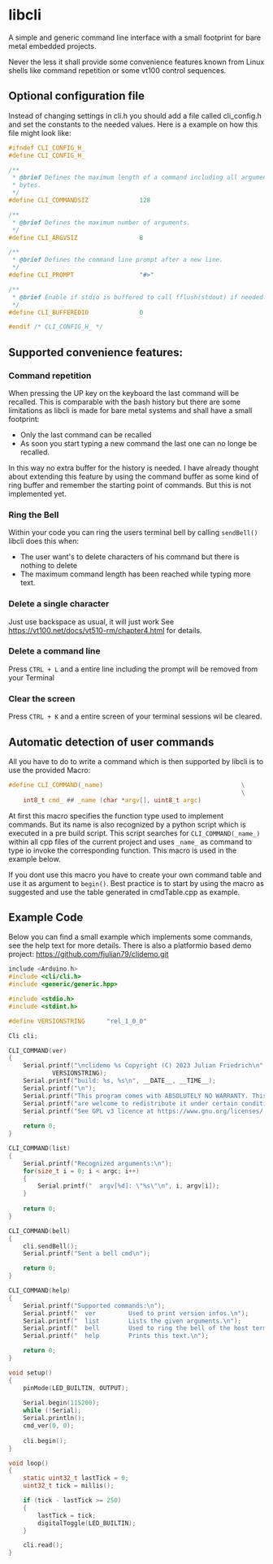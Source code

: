 # libcli
A simple and generic command line interface with a small footprint for bare metal embedded projects. 

Never the less it shall provide some convenience features known from Linux shells like command repetition or some vt100 control sequences. 

## Optional configuration file
Instead of changing settings in cli.h you should add a file called cli_config.h and set the constants to the needed values. Here is a example on how this file might look like:

```C
#ifndef CLI_CONFIG_H_
#define CLI_CONFIG_H_

/**
 * @brief Defines the maximum length of a command including all arguments in 
 * bytes.
 */
#define CLI_COMMANDSIZ              128

/**
 * @brief Defines the maximum number of arguments.
 */
#define CLI_ARGVSIZ                 8

/**
 * @brief Defines the command line prompt after a new line.
 */
#define CLI_PROMPT                  "#>"

/**
 * @brief Enable if stdio is buffered to call fflush(stdout) if needed.
 */
#define CLI_BUFFEREDIO              0

#endif /* CLI_CONFIG_H_ */
```
## Supported convenience features:

### Command repetition
When pressing the UP key on the keyboard the last command will be recalled. This is comparable with the bash history but there are some limitations as libcli is made for bare metal systems and shall have a small footprint:
* Only the last command can be recalled
* As soon you start typing a new command the last one can no longe be recalled.

In this way no extra buffer for the history is needed. I have already thought about extending this feature by using the command buffer as some kind of ring buffer and remember the starting point of commands. But this is not implemented yet.

### Ring the Bell
Within your code you can ring the users terminal bell by calling ```sendBell()``` libcli does this when:
* The user want's to delete characters of his command but there is nothing to delete
* The maximum command length has been reached while typing more text.

### Delete a single character
Just use backspace as usual, it will just work
See https://vt100.net/docs/vt510-rm/chapter4.html for details.

### Delete a command line
Press ```CTRL + L``` and a entire line including the prompt will be removed from your Terminal

### Clear the screen
Press ```CTRL + K``` and a entire screen of your terminal sessions wil be cleared.

## Automatic detection of user commands

All you have to do to write a command which is then supported by libcli is to use the provided Macro:

```C
#define CLI_COMMAND(_name)                                      \
                                                                \
    int8_t cmd_ ## _name (char *argv[], uint8_t argc)
```

At first this macro specifies the function type used to implement commands. But its name is also recognized by a python script which is executed in a pre build script. This script searches for ```CLI_COMMAND(_name_)``` within all cpp files of the current project and uses ```_name_``` as command to type io invoke the corresponding function. This macro is used in the example below. 

If you dont use this macro you have to create your own command table and use it as argument to ```begin()```. Best practice is to start by using the macro as suggested and use the table generated in cmdTable.cpp as example.

## Example Code
Below you can find a small example which implements some commands, see the help text for more details. There is also a platformio based demo project: https://github.com/fjulian79/clidemo.git 

```C
include <Arduino.h>
#include <cli/cli.h>
#include <generic/generic.hpp>

#include <stdio.h>
#include <stdint.h>

#define VERSIONSTRING      "rel_1_0_0"

Cli cli;

CLI_COMMAND(ver)
{
    Serial.printf("\nclidemo %s Copyright (C) 2023 Julian Friedrich\n", 
            VERSIONSTRING);
    Serial.printf("build: %s, %s\n", __DATE__, __TIME__);
    Serial.printf("\n");
    Serial.printf("This program comes with ABSOLUTELY NO WARRANTY. This is free software, and you\n");
    Serial.printf("are welcome to redistribute it under certain conditions.\n");
    Serial.printf("See GPL v3 licence at https://www.gnu.org/licenses/ for details.\n\n");
       
    return 0;
}

CLI_COMMAND(list)
{
    Serial.printf("Recognized arguments:\n");
    for(size_t i = 0; i < argc; i++)
    {
        Serial.printf("  argv[%d]: \"%s\"\n", i, argv[i]);
    }
    
    return 0;
}

CLI_COMMAND(bell)
{
    cli.sendBell();
    Serial.printf("Sent a bell cmd\n");

    return 0; 
}

CLI_COMMAND(help)
{
    Serial.printf("Supported commands:\n");
    Serial.printf("  ver         Used to print version infos.\n");
    Serial.printf("  list        Lists the given arguments.\n");
    Serial.printf("  bell        Used to ring the bell of the host terminal.\n");
    Serial.printf("  help        Prints this text.\n");

    return 0;
}

void setup()
{
    pinMode(LED_BUILTIN, OUTPUT);
 
    Serial.begin(115200);
    while (!Serial);   
    Serial.println();
    cmd_ver(0, 0);
    
    cli.begin();
}

void loop()
{
    static uint32_t lastTick = 0;
    uint32_t tick = millis();

    if (tick - lastTick >= 250)
    {
        lastTick = tick;
        digitalToggle(LED_BUILTIN);
    }

    cli.read();
}
```
